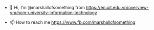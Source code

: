 - 👋 Hi, I’m @marshallofsomething from https://en.uit.edu.vn/overview-vnuhcm-university-information-technology

- 📫 How to reach me https://www.fb.com/marshallofsomething

<!---
marshallofsomething/marshallofsomething is a ✨ special ✨ repository because its `README.md` (this file) appears on your GitHub profile.
You can click the Preview link to take a look at your changes.
--->
